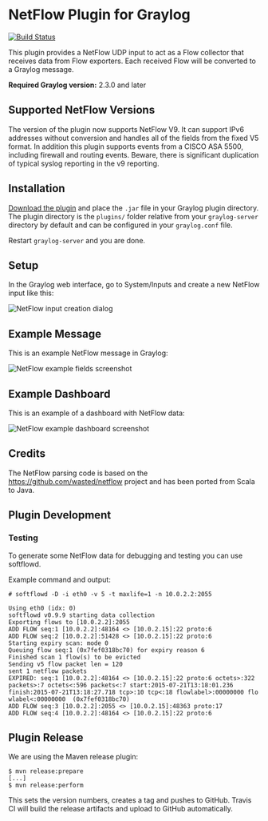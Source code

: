 NetFlow Plugin for Graylog
==========================

[![Build Status](https://travis-ci.org/graylog-labs/graylog-plugin-netflow.svg?branch=2.3)](https://travis-ci.org/graylog-labs/graylog-plugin-netflow)

This plugin provides a NetFlow UDP input to act as a Flow collector that receives data from Flow exporters. Each received Flow will be converted to a Graylog message.

**Required Graylog version:** 2.3.0 and later

## Supported NetFlow Versions

The version of the plugin now supports NetFlow V9.  It can support IPv6 addresses without 
conversion and handles all of the fields from the fixed V5 format.  In addition this plugin supports
events from a CISCO ASA 5500, including firewall and routing events.  Beware, there is significant
duplication of typical syslog reporting in the v9 reporting. 

## Installation

[Download the plugin](https://github.com/Graylog2/graylog-plugin-netflow/releases)
and place the `.jar` file in your Graylog plugin directory. The plugin directory
is the `plugins/` folder relative from your `graylog-server` directory by default
and can be configured in your `graylog.conf` file.

Restart `graylog-server` and you are done.

## Setup

In the Graylog web interface, go to System/Inputs and create a new NetFlow input like this:

![NetFlow input creation dialog](https://github.com/Graylog2/graylog-plugin-netflow/blob/master/images/netflow-udp-input-1.png)

## Example Message

This is an example NetFlow message in Graylog:

![NetFlow example fields screenshot](https://github.com/Graylog2/graylog-plugin-netflow/blob/master/images/netflow-example.png)

## Example Dashboard

This is an example of a dashboard with NetFlow data:

![NetFlow example dashboard screenshot](https://github.com/Graylog2/graylog-plugin-netflow/blob/master/images/netflow-dashboard.png)

## Credits

The NetFlow parsing code is based on the https://github.com/wasted/netflow project and has been ported from Scala to Java.

## Plugin Development

### Testing

To generate some NetFlow data for debugging and testing you can use softflowd.

Example command and output:

```
# softflowd -D -i eth0 -v 5 -t maxlife=1 -n 10.0.2.2:2055

Using eth0 (idx: 0)
softflowd v0.9.9 starting data collection
Exporting flows to [10.0.2.2]:2055
ADD FLOW seq:1 [10.0.2.2]:48164 <> [10.0.2.15]:22 proto:6
ADD FLOW seq:2 [10.0.2.2]:51428 <> [10.0.2.15]:22 proto:6
Starting expiry scan: mode 0
Queuing flow seq:1 (0x7fef0318bc70) for expiry reason 6
Finished scan 1 flow(s) to be evicted
Sending v5 flow packet len = 120
sent 1 netflow packets
EXPIRED: seq:1 [10.0.2.2]:48164 <> [10.0.2.15]:22 proto:6 octets>:322 packets>:7 octets<:596 packets<:7 start:2015-07-21T13:18:01.236 finish:2015-07-21T13:18:27.718 tcp>:10 tcp<:18 flowlabel>:00000000 flo
wlabel<:00000000  (0x7fef0318bc70)
ADD FLOW seq:3 [10.0.2.2]:2055 <> [10.0.2.15]:48363 proto:17
ADD FLOW seq:4 [10.0.2.2]:48164 <> [10.0.2.15]:22 proto:6
```

## Plugin Release

We are using the Maven release plugin:

```
$ mvn release:prepare
[...]
$ mvn release:perform
```

This sets the version numbers, creates a tag and pushes to GitHub. Travis CI will build the release artifacts and upload to GitHub automatically.
